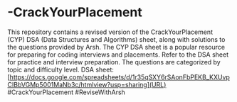 # -CrackYourPlacement
This repository contains a revised version of the CrackYourPlacement (CYP) DSA (Data Structures and Algorithms) sheet, along with solutions to the questions provided by Arsh. The CYP DSA sheet is a popular resource for preparing for coding interviews and placements. 
Refer to the DSA sheet for practice and interview preparation. The questions are categorized by topic and difficulty level.
DSA sheet: [https://docs.google.com/spreadsheets/d/1r35qSXY6rSAonFbPEKB_KXUvpCIBbVGMp5001MaNb3c/htmlview?usp=sharing](URL) 
#CrackYourPlacement
#ReviseWithArsh
 
